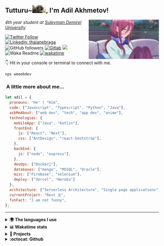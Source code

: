 <h2>Tutturu~<img src="img/tuturu.gif" width="45" alt="">, I'm Adil Akhmetov! <img src="img/miku-dance.gif" width="50" alt=""></h2>
<img align='right' src="img/miku.gif" width="230" alt="">
<p><em>4th year student at <a href="https://sdu.edu.kz/">Suleyman Demirel University</a>
<a href="https://sdu.edu.kz/"><img src="img/sdu-ahegao.svg" align="right" width="100" alt=""></a>
</em></p>

[![Twitter Follow](https://img.shields.io/twitter/follow/weeebdev?label=Follow)](https://twitter.com/intent/follow?screen_name=weeebdev)
[![Linkedin: thaianebraga](https://img.shields.io/badge/-adildev-blue?style=flat-square&logo=Linkedin&logoColor=white&link=https://www.linkedin.com/in/adildev/)](https://www.linkedin.com/in/adildev/)
![GitHub followers](https://img.shields.io/github/followers/weeebdev?label=Follow&style=flat-square)
[![Gitlab](https://img.shields.io/badge/Gitlab-weeebdev-orange?style=flat-square&logo=gitlab)](https://gitlab.com/weeebdev)
![](https://visitor-badge.glitch.me/badge?page_id=weeebdev.weeebdev)
![Waka Readme](https://github.com/weeebdev/weeebdev/workflows/Waka%20Readme/badge.svg)
[![wakatime](https://wakatime.com/badge/user/1fb6390f-222e-4088-8de8-840ef1443858.svg)](https://wakatime.com/@1fb6390f-222e-4088-8de8-840ef1443858)
<!-- [![Leetcode badge](https://leetcode-badge.chyroc.cn/?name=user3449f)](https://leetcode.com/user3449f/) -->

👇 Hit in your console or terminal to connect with me.

```bash
npx weeebdev
```

### <img src="https://media.giphy.com/media/VgCDAzcKvsR6OM0uWg/giphy.gif" width="50" alt=""> A little more about me...

```javascript
let adil = {
  pronouns: "He" | "Him",
  code: ["Javascript", "Typescript", "Python", "Java"],
  askMeAbout: ["web dev", "tech", "app dev", "anime"],
  technologies: {
    mobileApp: ["Java", "Kotlin"],
    frontEnd: {
      js: ["React", "Next"],
      css: ["AntDesign", "react-bootstrap"],
    },
    backEnd: {
      js: ["node", "express"],
    },
    devOps: ["Docker🐳"],
    databases: ["mongo", "MSSQL", "Oracle"],
    misc: ["Firebase", "selenium"],
    deploy: ["Vercel", "Heroku"]
  },
  architecture: ["Serverless Architecture", "Single page applications"],
  currentProject: "Rest ⛱",
  funFact: "I am not funny",
};
```

---

<details>
  <summary><b>🌍 The languages I use</b></summary>
  <hr>
  
  
| ⏰ Past month | ⌛️ Past Year |
|---|---|
| <a href="https://wakatime.com/@adildev"><img src="https://wakatime.com/share/@adilDev/4ebe423a-b427-4031-b073-d221b9528df7.svg" height="300px"></a> | <a href="https://wakatime.com/@adildev"><img src="https://wakatime.com/share/@adilDev/1b4a30f1-9a7f-47fe-b8d2-0fc90f37fcd3.svg" height="300px"></a> |
</details>

<details>
<summary><b>📊 Wakatime stats</b><br></summary>
<div>
<hr/>

<!--START_SECTION:waka-->
![Code Time](http://img.shields.io/badge/Code%20Time-2%2C569%20hrs%2015%20mins-blue)

![Profile Views](http://img.shields.io/badge/Profile%20Views-22-blue)

![Lines of code](https://img.shields.io/badge/From%20Hello%20World%20I%27ve%20Written-2%20Million%20lines%20of%20code-blue)

**🐱 My GitHub Data** 

> 🏆 509 Contributions in the Year 2022
 > 
> 📦 272.3 kB Used in GitHub's Storage 
 > 
> 💼 Opted to Hire
 > 
> 📜 41 Public Repositories 
 > 
> 🔑 10 Private Repositories  
 > 
**I'm a Night 🦉** 

```text
🌞 Morning    25 commits     █░░░░░░░░░░░░░░░░░░░░░░░░   4.01% 
🌆 Daytime    214 commits    ████████░░░░░░░░░░░░░░░░░   34.29% 
🌃 Evening    339 commits    █████████████░░░░░░░░░░░░   54.33% 
🌙 Night      46 commits     █░░░░░░░░░░░░░░░░░░░░░░░░   7.37%

```
📅 **I'm Most Productive on Thursday** 

```text
Monday       157 commits    ██████░░░░░░░░░░░░░░░░░░░   25.16% 
Tuesday      107 commits    ████░░░░░░░░░░░░░░░░░░░░░   17.15% 
Wednesday    51 commits     ██░░░░░░░░░░░░░░░░░░░░░░░   8.17% 
Thursday     160 commits    ██████░░░░░░░░░░░░░░░░░░░   25.64% 
Friday       38 commits     █░░░░░░░░░░░░░░░░░░░░░░░░   6.09% 
Saturday     52 commits     ██░░░░░░░░░░░░░░░░░░░░░░░   8.33% 
Sunday       59 commits     ██░░░░░░░░░░░░░░░░░░░░░░░   9.46%

```


📊 **This Week I Spent My Time On** 

```text
⌚︎ Time Zone: Asia/Almaty

💬 Programming Languages: 
TeX                      10 hrs 25 mins      ██████████████████░░░░░░░   73.54% 
TypeScript               1 hr 18 mins        ██░░░░░░░░░░░░░░░░░░░░░░░   9.25% 
YAML                     58 mins             █░░░░░░░░░░░░░░░░░░░░░░░░   6.92% 
BibTeX                   38 mins             █░░░░░░░░░░░░░░░░░░░░░░░░   4.52% 
Go                       27 mins             ░░░░░░░░░░░░░░░░░░░░░░░░░   3.29%

🔥 Editors: 
VS Code                  13 hrs 55 mins      ████████████████████████░   98.23% 
Fish                     8 mins              ░░░░░░░░░░░░░░░░░░░░░░░░░   0.99% 
Vim                      6 mins              ░░░░░░░░░░░░░░░░░░░░░░░░░   0.78%

🐱‍💻 Projects: 
Memento                  11 hrs 5 mins       ███████████████████░░░░░░   78.28% 
Winter Sun 22            1 hr 30 mins        ██░░░░░░░░░░░░░░░░░░░░░░░   10.7% 
Billowing Brook 89       1 hr 4 mins         ██░░░░░░░░░░░░░░░░░░░░░░░   7.62% 
Holy Waterfall 0         13 mins             ░░░░░░░░░░░░░░░░░░░░░░░░░   1.63% 
Terminal                 8 mins              ░░░░░░░░░░░░░░░░░░░░░░░░░   0.99%

💻 Operating System: 
Mac                      11 hrs 5 mins       ███████████████████░░░░░░   78.28% 
Linux                    3 hrs 4 mins        █████░░░░░░░░░░░░░░░░░░░░   21.72%

```

**I Mostly Code in JavaScript** 

```text
JavaScript               12 repos            ████░░░░░░░░░░░░░░░░░░░░░   19.05% 
Go                       12 repos            ████░░░░░░░░░░░░░░░░░░░░░   19.05% 
Jupyter Notebook         11 repos            ████░░░░░░░░░░░░░░░░░░░░░   17.46% 
Java                     6 repos             ██░░░░░░░░░░░░░░░░░░░░░░░   9.52% 
HTML                     6 repos             ██░░░░░░░░░░░░░░░░░░░░░░░   9.52%

```


**Timeline**

![Chart not found](https://raw.githubusercontent.com/weeebdev/weeebdev/master/charts/bar_graph.png) 


 Last Updated on 20/05/2022 01:17:18 UTC
<!--END_SECTION:waka-->
</div>
</details>

<details>
<summary><b>🧾 Projects</b></summary>
<hr>

|Project|Status|
|---|---|
|[![ReadMe Card](https://github-readme-stats.vercel.app/api/pin/?username=weeebdev&repo=waifu.pics&theme=dracula)](https://github.com/weeebdev/waifu.pics)|[![time tracker](https://wakatime.com/badge/github/weeebdev/waifu.pics.svg)](https://wakatime.com/badge/github/weeebdev/waifu.pics)|
|[![ReadMe Card](https://github-readme-stats.vercel.app/api/pin/?username=mentor-ship&repo=mentorship&theme=dracula)](https://github.com/Mentor-ship/Mentorship)|[![time tracker](https://wakatime.com/badge/github/Mentor-ship/Mentorship.svg)](https://wakatime.com/badge/github/Mentor-ship/Mentorship)|
|[![ReadMe Card](https://github-readme-stats.vercel.app/api/pin/?username=masters-and-Abu&repo=tolqyn&theme=dracula)](https://github.com/Masters-and-Abu/Tolqyn)|[![time tracker](https://wakatime.com/badge/github/Masters-and-Abu/Tolqyn.svg)](https://wakatime.com/badge/github/Masters-and-Abu/Tolqyn)|
|[![ReadMe Card](https://github-readme-stats.vercel.app/api/pin/?username=dracula&repo=unigram&theme=dracula)](https://github.com/dracula/unigram)||

</details>

<details>
  <summary><b>:octocat: Github</b></summary>
  <hr>
  <a href="https://sourcekarma.vercel.app/weeebdev"><img src="https://sourcekarma-og.vercel.app/api/weeebdev/github" alt="" align="left"/></a>
  <img src="https://github-readme-stats.vercel.app/api?username=weeebdev&show_icons=true&theme=dracula&hide_title=true&hide_rank=true&count_private=true" align="right"/>
</details>
<div align="center">
  <kbd>
    <img src="https://waifu.now.sh/sfw/hug" alt="">
  </kbd>
</div>
